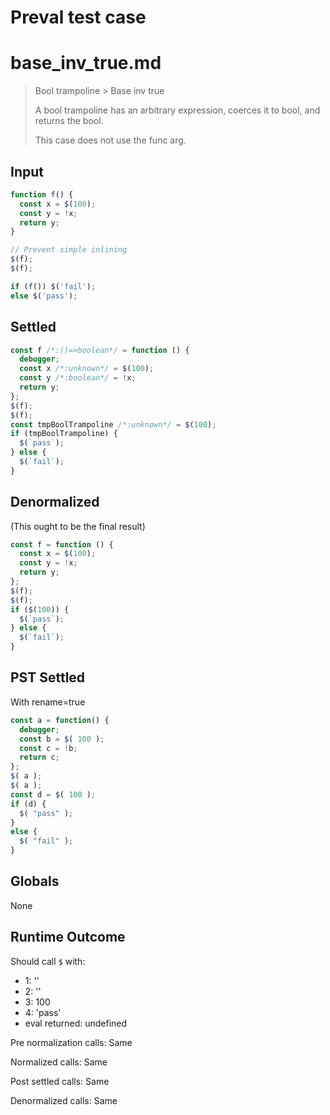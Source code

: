 # Preval test case

# base_inv_true.md

> Bool trampoline > Base inv true
>
> A bool trampoline has an arbitrary expression, coerces it to bool, and returns the bool.
>
> This case does not use the func arg.

## Input

`````js filename=intro
function f() {
  const x = $(100);
  const y = !x;
  return y;
}

// Prevent simple inlining
$(f);
$(f);

if (f()) $('fail');
else $('pass');
`````


## Settled


`````js filename=intro
const f /*:()=>boolean*/ = function () {
  debugger;
  const x /*:unknown*/ = $(100);
  const y /*:boolean*/ = !x;
  return y;
};
$(f);
$(f);
const tmpBoolTrampoline /*:unknown*/ = $(100);
if (tmpBoolTrampoline) {
  $(`pass`);
} else {
  $(`fail`);
}
`````


## Denormalized
(This ought to be the final result)

`````js filename=intro
const f = function () {
  const x = $(100);
  const y = !x;
  return y;
};
$(f);
$(f);
if ($(100)) {
  $(`pass`);
} else {
  $(`fail`);
}
`````


## PST Settled
With rename=true

`````js filename=intro
const a = function() {
  debugger;
  const b = $( 100 );
  const c = !b;
  return c;
};
$( a );
$( a );
const d = $( 100 );
if (d) {
  $( "pass" );
}
else {
  $( "fail" );
}
`````


## Globals


None


## Runtime Outcome


Should call `$` with:
 - 1: '<function>'
 - 2: '<function>'
 - 3: 100
 - 4: 'pass'
 - eval returned: undefined

Pre normalization calls: Same

Normalized calls: Same

Post settled calls: Same

Denormalized calls: Same
